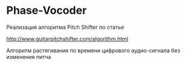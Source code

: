 # Phase-Vocoder
Реализация алгоритма Pitch Shifter по статье

http://www.guitarpitchshifter.com/algorithm.html

Алгоритм растягивания по времени цифрового аудио-сигнала без изменения питча
